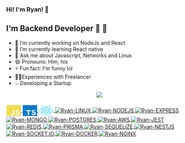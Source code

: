 ### Hi! I'm Ryan! 👋
<h2>I'm Backend Developer  🧠  👾</h2>

- 🔭 I’m currently working on NodeJs and React 
- 🌱 I’m currently learning React native
- 💬 Ask me about Javascript, Networks and Linux
- 😄 Pronouns: Him, his
- ⚡ Fun fact: I'm funny lol
- 💪🏻Experiences with Freelancer
-  💡 Developing a Startup


<div align="center">
  <a href="https://github.com/RyanD3g">
  <img height="180em" src="https://github-readme-stats.vercel.app/api?username=RyanD3g&show_icons=true&theme=tokyonight&include_all_commits=true&count_private=true"/>
</div>
<div style="display: inline_block"><br>
  <img align="center" alt="Ryan-Js" height="30" width="40" src="https://raw.githubusercontent.com/devicons/devicon/master/icons/javascript/javascript-plain.svg">
  <img align="center" alt="Ryan-Ts" height="30" width="40" src="https://raw.githubusercontent.com/devicons/devicon/master/icons/typescript/typescript-plain.svg">
  <img align="center" alt="Ryan-React" height="30" width="40" src="https://raw.githubusercontent.com/devicons/devicon/master/icons/react/react-original.svg">
   <img align="center" alt="Ryan-LINUX" height="30" width="90" src="https://img.shields.io/badge/Linux-FCC624?style=for-the-badge&logo=linux&logoColor=black">
  <img align="center" alt="Ryan-NODEJS" height="30" width="90" src="https://img.shields.io/badge/Node.js-43853D?style=for-the-badge&logo=node.js&logoColor=white">
  <img align="center" alt="Ryan-EXPRESS" height="30" width="90" src="https://img.shields.io/badge/express.js-%23404d59.svg?style=for-the-badge&logo=express&logoColor=%2361DAFB">
  <img align="center" alt="Ryan-MONGO" height="30" width="90" src="https://img.shields.io/badge/MongoDB-4EA94B?style=for-the-badge&logo=mongodb&logoColor=white">
  <img align="center" alt="Ryan-POSTGRES" height="30" width="90" src="https://img.shields.io/badge/PostgreSQL-316192?style=for-the-badge&logo=postgresql&logoColor=white">
  <img align="center" alt="Ryan-AWS" height="30" width="90" src="https://img.shields.io/badge/Amazon_AWS-232F3E?style=for-the-badge&logo=amazon-aws&logoColor=white">
  <img align="center" alt="Ryan-JEST" height="30" width="90" src="https://img.shields.io/badge/Jest-323330?style=for-the-badge&logo=Jest&logoColor=white">
  <img align="center" alt="Ryan-REDIS" height="30" width="90" src="https://img.shields.io/badge/redis-%23DD0031.svg?&style=for-the-badge&logo=redis&logoColor=white">
  <img align="center" alt="Ryan-PRISMA" height="30" width="90" src="https://img.shields.io/badge/Prisma-3982CE?style=for-the-badge&logo=Prisma&logoColor=white">
  <img align="center" alt="Ryan-SEQUELIZE" height="30" width="90" src="https://img.shields.io/badge/Sequelize-52B0E7?style=for-the-badge&logo=Sequelize&logoColor=white">
  <img align="center" alt="Ryan-NESTJS" height="30" width="90" src="https://img.shields.io/badge/nestjs-%23E0234E.svg?style=for-the-badge&logo=nestjs&logoColor=white">
  <img align="center" alt="Ryan-SOCKET.IO" height="30" width="90" src="https://img.shields.io/badge/Socket.io-black?style=for-the-badge&logo=socket.io&badgeColor=010101">
  <img align="center" alt="Ryan-DOCKER" height="30" width="90" src="https://img.shields.io/badge/docker-%230db7ed.svg?style=for-the-badge&logo=docker&logoColor=white">
  <img align="center" alt="Ryan-NGINX" height="30" width="90" src="https://img.shields.io/badge/nginx-%23009639.svg?style=for-the-badge&logo=nginx&logoColor=white">
  
  </div>
</div>
